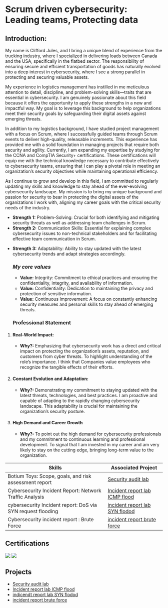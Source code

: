 <h1>Scrum driven cybersecurity: Leading teams, Protecting data</h1>

## Introduction:

<p>My name is Clifford Jules, and I bring a unique blend of experience from the trucking industry, where I specialized in delivering loads between Canada and the USA, specifically in the flatbed sector. The responsibility of ensuring secure and efficient transportation of goods has naturally evolved into a deep interest in cybersecurity, where I see a strong parallel in protecting and securing valuable assets.

My experience in logistics management has instilled in me meticulous attention to detail, discipline, and problem-solving skills—traits that are essential in cybersecurity. I am genuinely passionate about this field because it offers the opportunity to apply these strengths in a new and impactful way. My goal is to leverage this background to help organizations meet their security goals by safeguarding their digital assets against emerging threats.

In addition to my logistics background, I have studied project management with a focus on Scrum, where I successfully guided teams through Scrum events to deliver high-quality, releasable increments. This experience has provided me with a solid foundation in managing projects that require both security and agility. Currently, I am expanding my expertise by studying for the CCNA and CompTIA Security+ certifications. These certifications will equip me with the technical knowledge necessary to contribute effectively to cybersecurity teams, ensuring that I can play a pivotal role in meeting an organization’s security objectives while maintaining operational efficiency.

As I continue to grow and develop in this field, I am committed to regularly updating my skills and knowledge to stay ahead of the ever-evolving cybersecurity landscape. My mission is to bring my unique background and passion for security to bear in protecting the digital assets of the organizations I work with, aligning my career goals with the critical security needs of the industry.

</p>

* **Strength 1:** Problem-Solving: Crucial for both identifying and mitigating security threats as well as addressing team challenges in Scrum.
* **Strength 2:** Communication Skills: Essential for explaining complex cybersecurity issues to non-technical stakeholders and for facilitating effective team communication in Scrum.
- **Strength 3:** Adaptability: Ability to stay updated with the latest cybersecurity trends and adapt strategies accordingly.

  ### _My core values_
  * **Value:** Integrity: Commitment to ethical practices and ensuring the confidentiality, integrity, and availability of information.
  * **Value:** Confidentiality: Dedication to maintaining the privacy and protection of sensitive information.
  * **Value:** Continuous Improvement: A focus on constantly enhancing security measures and personal skills to stay ahead of emerging threats.

  ### **Professional Statement**
1. #### **Real-World Impact:**
   * **Why?:** Emphasizing that cybersecurity work has a direct and critical impact on protecting the organization’s assets, reputation, and customers from cyber threats. To highlight understanding of the role’s importance. I think that Companies value employees who recognize the tangible effects of their efforts.
2. #### **Constant Evolution and Adaptation:**
   * **Why?:** Demonstrating my commitment to staying updated with the latest threats, technologies, and best practices. I am proactive and capable of adapting to the rapidly changing cybersecurity landscape. This adaptability is crucial for maintaining the organization’s security posture.
3. #### **High Demand and Career Growth**
   * **Why?:** To point out the high demand for cybersecurity professionals and my commitment to continuous learning and professional development. To signal that I am invested in my career and am very likely to stay on the cutting edge, bringing long-term value to the organization.
  
| Skills           | Associated Project                                                                                        |
|------------------|-----------------------------------------------------------------------------------------------------------|
| Botium Toys: Scope, goals, and risk assessment report| <a href="https://github.com/AgileGuardian/security-audit/tree/main">Security audit lab</a>| 
|Cybersecurity Incident Report: Network Traffic Analysis| <a href="https://github.com/AgileGuardian/Cybersecurity-Incident-Report/tree/main">Incident report lab ICMP flood </a>|
|cybersecurity Incident report: DoS via SYN request flooding|<a href="https://github.com/AgileGuardian/Analyze-network-attack/tree/main"> incident report lab SYN flodod</a>| 
|Cybersecurity incident report : Brute Force|<a href="https://github.com/AgileGuardian/Security-incident-report-Brute-force/tree/main"> incident report brute force|
## Certifications
<div>
  <img src="https://img.shields.io/badge/-Professional%20Scrum%20Master%20Certification%20(PSM%20I)-FF0000?&style=for-the-badge&logo=Scrum&logoColor=white" />
  <img src="https://img.shields.io/badge/-Certified%20SAFe%206%20Scrum%20Master%20(SAFe)-FF0000?&style=for-the-badge&logo=Scaled%20Agile&logoColor=white" />


</div>

## Projects

- <a href="https://github.com/AgileGuardian/security-audit/tree/main">Security audit lab</a>
- <a href="https://github.com/AgileGuardian/Cybersecurity-Incident-Report/tree/main">Incident report lab ICMP flood</a>
- <a href="https://github.com/AgileGuardian/Analyze-network-attack/tree/main"> indicendt report lab SYN flodod</a>
- <a href="https://github.com/AgileGuardian/Security-incident-report-Brute-force/tree/main"> incident report brute force
